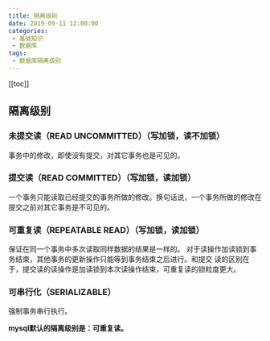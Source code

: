 ```yaml
---
title: 隔离级别
date: 2019-09-11 12:00:00
categories:
 - 基础知识
 - 数据库
tags:
 - 数据库隔离级别
---
```

[[toc]]
## 隔离级别
### 未提交读（READ UNCOMMITTED）（写加锁，读不加锁）
事务中的修改，即使没有提交，对其它事务也是可见的。

### 提交读（READ COMMITTED）（写加锁，读加锁）
一个事务只能读取已经提交的事务所做的修改。换句话说，一个事务所做的修改在提交之前对其它事务是不可见的。

### 可重复读（REPEATABLE READ）（写加锁，读加锁）
保证在同一个事务中多次读取同样数据的结果是一样的。
对于读操作加读锁到事务结束，其他事务的更新操作只能等到事务结束之后进行。和提交 读的区别在于，提交读的读操作是加读锁到本次读操作结束，可重复读的锁粒度更大。

### 可串行化（SERIALIZABLE）
强制事务串行执行。

**mysql默认的隔离级别是：可重复读。**